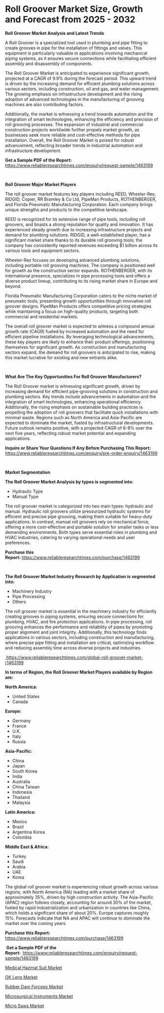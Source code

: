 <p><h1>Roll Groover Market Size, Growth and Forecast from 2025 - 2032</h1></p><p><strong>Roll Groover Market Analysis and Latest Trends</strong></p>
<p><p>A Roll Groover is a specialized tool used in plumbing and pipe fitting to create grooves in pipe for the installation of fittings and valves. This equipment is particularly valuable in applications involving mechanical piping systems, as it ensures secure connections while facilitating efficient assembly and disassembly of components.</p><p>The Roll Groover Market is anticipated to experience significant growth, projected at a CAGR of 9.9% during the forecast period. This upward trend is driven by the increasing demand for efficient plumbing solutions across various sectors, including construction, oil and gas, and water management. The growing emphasis on infrastructure development and the rising adoption of advanced technologies in the manufacturing of grooving machines are also contributing factors.</p><p>Additionally, the market is witnessing a trend towards automation and the integration of smart technologies, enhancing the efficiency and precision of roll grooving processes. The expansion of industrial and commercial construction projects worldwide further propels market growth, as businesses seek more reliable and cost-effective methods for pipe installation. Overall, the Roll Groover Market is poised for robust advancement, reflecting broader trends in industrial automation and infrastructure development.</p></p>
<p><strong>Get a Sample PDF of the Report:&nbsp;</strong> <a href="https://www.reliableresearchtimes.com/enquiry/request-sample/1463199?utm_campaign=2264&utm_medium=2&utm_source=Github&utm_content=ia&utm_term=09042025&utm_id=roll-groover">https://www.reliableresearchtimes.com/enquiry/request-sample/1463199</a></p>
<p>&nbsp;</p>
<p><strong>Roll Groover Major Market Players</strong></p>
<p><p>The roll groover market features key players including REED, Wheeler-Rex, RIDGID, Copier, RR Bramley & Co Ltd, PipeMan Products, ROTHENBERGER, and Florida Pneumatic Manufacturing Corporation. Each company brings unique strengths and products to the competitive landscape.</p><p>REED is recognized for its extensive range of pipe tools, including roll groovers, and boasts a strong reputation for quality and innovation. It has experienced steady growth due to increasing infrastructure projects and demand for plumbing solutions. RIDGID, a well-established player, has a significant market share thanks to its durable roll grooving tools; the company has consistently reported revenues exceeding $1 billion across its various tools and equipment sectors.</p><p>Wheeler-Rex focuses on developing advanced plumbing solutions, including portable roll grooving machines. The company is positioned well for growth as the construction sector expands. ROTHENBERGER, with its international presence, specializes in pipe processing tools and offers a diverse product lineup, contributing to its rising market share in Europe and beyond.</p><p>Florida Pneumatic Manufacturing Corporation caters to the niche market of pneumatic tools, presenting growth opportunities through innovative roll groover designs. PipeMan Products offers competitive pricing strategies while maintaining a focus on high-quality products, targeting both commercial and residential markets.</p><p>The overall roll groover market is expected to witness a compound annual growth rate (CAGR) fueled by increased automation and the need for efficient pipeline installations. By leveraging technological advancements, these key players are likely to enhance their product offerings, positioning themselves for significant growth. As construction and manufacturing sectors expand, the demand for roll groovers is anticipated to rise, making this market lucrative for existing and new entrants alike.</p></p>
<p>&nbsp;</p>
<p><strong>What Are The Key Opportunities For Roll Groover Manufacturers?</strong></p>
<p><p>The Roll Groover market is witnessing significant growth, driven by increasing demand for efficient pipe-grooving solutions in construction and plumbing sectors. Key trends include advancements in automation and the integration of smart technologies, enhancing operational efficiency. Additionally, the rising emphasis on sustainable building practices is propelling the adoption of roll groovers that facilitate quick installations with minimal waste. Regions such as North America and Asia-Pacific are expected to dominate the market, fueled by infrastructural developments. Future outlook remains positive, with a projected CAGR of 6-8% over the next five years, reflecting robust market potential and expanding applications.</p></p>
<p><strong>Inquire or Share Your Questions If Any Before Purchasing This Report:</strong> <a href="https://www.reliableresearchtimes.com/enquiry/pre-order-enquiry/1463199?utm_campaign=2264&utm_medium=2&utm_source=Github&utm_content=ia&utm_term=09042025&utm_id=roll-groover">https://www.reliableresearchtimes.com/enquiry/pre-order-enquiry/1463199</a></p>
<p>&nbsp;</p>
<p><strong>Market Segmentation</strong></p>
<p><strong>The Roll Groover Market Analysis by types is segmented into:</strong></p>
<p><ul><li>Hydraulic Type</li><li>Manual Type</li></ul></p>
<p><p>The roll groover market is categorized into two main types: hydraulic and manual. Hydraulic roll groovers utilize pressurized hydraulic systems for efficient and precise pipe grooving, making them suitable for heavy-duty applications. In contrast, manual roll groovers rely on mechanical force, offering a more cost-effective and portable solution for smaller tasks or less demanding environments. Both types serve essential roles in plumbing and HVAC industries, catering to varying operational needs and user preferences.</p></p>
<p><strong>Purchase this Report:&nbsp;</strong><a href="https://www.reliableresearchtimes.com/purchase/1463199?utm_campaign=2264&utm_medium=2&utm_source=Github&utm_content=ia&utm_term=09042025&utm_id=roll-groover">https://www.reliableresearchtimes.com/purchase/1463199</a></p>
<p>&nbsp;</p>
<p><strong>The Roll Groover Market Industry Research by Application is segmented into:</strong></p>
<p><ul><li>Machinery Industry</li><li>Pipe Processing</li><li>Others</li></ul></p>
<p><p>The roll groover market is essential in the machinery industry for efficiently creating grooves in piping systems, ensuring secure connections for plumbing, HVAC, and fire protection applications. In pipe processing, roll grooving enhances the performance and reliability of pipes by promoting proper alignment and joint integrity. Additionally, this technology finds applications in various sectors, including construction and manufacturing, where precise pipe fitting and installation are critical, optimizing workflow and reducing assembly time across diverse projects and industries.</p></p>
<p><a href="https://www.reliableresearchtimes.com/global-roll-groover-market-r1463199?utm_campaign=2264&utm_medium=2&utm_source=Github&utm_content=ia&utm_term=09042025&utm_id=roll-groover">&nbsp;https://www.reliableresearchtimes.com/global-roll-groover-market-r1463199</a></p>
<p><strong>In terms of Region, the Roll Groover Market Players available by Region are:</strong></p>
<p>
    <p> <strong> North America: </strong>
        <ul>
            <li>United States</li>
            <li>Canada</li>
        </ul>
        </p> 
    <p> <strong> Europe: </strong>
        <ul>
            <li>Germany</li>
            <li>France</li>
            <li>U.K.</li>
            <li>Italy</li>
            <li>Russia</li>
        </ul>
        </p> 
    <p> <strong> Asia-Pacific: </strong>
        <ul>
            <li>China</li>
            <li>Japan</li>
            <li>South Korea</li>
            <li>India</li>
            <li>Australia</li>
            <li>China Taiwan</li>
            <li>Indonesia</li>
            <li>Thailand</li>
            <li>Malaysia</li>
        </ul>
        </p> 
    <p> <strong> Latin America: </strong>
        <ul>
            <li>Mexico</li>
            <li>Brazil</li>
            <li>Argentina Korea</li>
            <li>Colombia</li>
        </ul>
        </p> 
    <p> <strong> Middle East & Africa: </strong>
        <ul>
            <li>Turkey</li>
            <li>Saudi</li>
            <li>Arabia</li>
            <li>UAE</li>
            <li>Korea</li>
        </ul>
    </p>
    </p>
<p><p>The global roll groover market is experiencing robust growth across various regions, with North America (NA) leading with a market share of approximately 35%, driven by high construction activity. The Asia-Pacific (APAC) region follows closely, accounting for around 30% of the market, fueled by rapid industrialization and urbanization in countries like China, which holds a significant share of about 20%. Europe captures roughly 15%. Forecasts indicate that NA and APAC will continue to dominate the market over the coming years.</p></p>
<p><strong>Purchase this Report: </strong><a href="https://www.reliableresearchtimes.com/purchase/1463199?utm_campaign=2264&utm_medium=2&utm_source=Github&utm_content=ia&utm_term=09042025&utm_id=roll-groover">https://www.reliableresearchtimes.com/purchase/1463199</a></p>
<p>&nbsp;<strong>Get a Sample PDF of the Report:&nbsp;&nbsp;</strong><a href="https://www.reliableresearchtimes.com/enquiry/request-sample/1463199?utm_campaign=2264&utm_medium=2&utm_source=Github&utm_content=ia&utm_term=09042025&utm_id=roll-groover">https://www.reliableresearchtimes.com/enquiry/request-sample/1463199</a></p>
<p><strong></strong></p>
<p><p><a href="https://www.linkedin.com/pulse/forecasting-growth-medical-hazmat-suit-market-2025-2032-gfiwe?utm_campaign=2264&utm_medium=2&utm_source=Github&utm_content=ia&utm_term=09042025&utm_id=roll-groover">Medical Hazmat Suit Market</a></p><p><a href="https://www.linkedin.com/pulse/ok-lens-market-global-regional-analysis-focus-end-user-odzae?utm_campaign=2264&utm_medium=2&utm_source=Github&utm_content=ia&utm_term=09042025&utm_id=roll-groover">OK Lens Market</a></p><p><a href="https://www.linkedin.com/pulse/north-americas-rubber-dam-forceps-market-size-share-trends-forecast-3re9e?utm_campaign=2264&utm_medium=2&utm_source=Github&utm_content=ia&utm_term=09042025&utm_id=roll-groover">Rubber Dam Forceps Market</a></p><p><a href="https://www.linkedin.com/pulse/why-microsurgical-instruments-market-set-47-growth-2032-top-zij0e?utm_campaign=2264&utm_medium=2&utm_source=Github&utm_content=ia&utm_term=09042025&utm_id=roll-groover">Microsurgical Instruments Market</a></p><p><a href="https://www.linkedin.com/pulse/market-revenue-growth-forecast-micro-saws-9-cagr-from-2025-fyeje?utm_campaign=2264&utm_medium=2&utm_source=Github&utm_content=ia&utm_term=09042025&utm_id=roll-groover">Micro Saws Market</a></p></p>